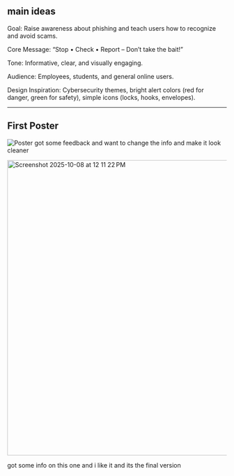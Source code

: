 main ideas 
---
Goal: Raise awareness about phishing and teach users how to recognize and avoid scams.

Core Message: “Stop • Check • Report – Don’t take the bait!”

Tone: Informative, clear, and visually engaging.

Audience: Employees, students, and general online users.

Design Inspiration: Cybersecurity themes, bright alert colors (red for danger, green for safety), simple icons (locks, hooks, envelopes).
___
First Poster
---
![Poster](https://github.com/user-attachments/assets/b82125fc-e9b3-4821-9fe2-c356757a6af6)
got some feedback and want to change the info and make it look cleaner 

<img width="524" height="676" alt="Screenshot 2025-10-08 at 12 11 22 PM" src="https://github.com/user-attachments/assets/4e08ef29-096d-49d5-bfbb-3b689e2616b9" />

got some info on this one and i like it and its the final version
